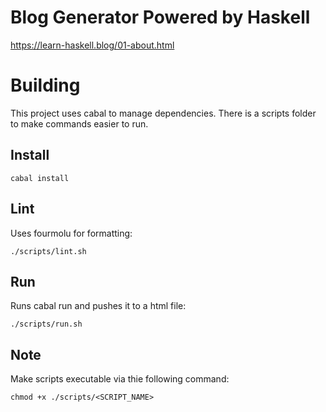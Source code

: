 # Blog Generator Powered by Haskell
https://learn-haskell.blog/01-about.html

# Building
This project uses cabal to manage dependencies. There is a scripts folder to make commands easier to run.

## Install
`cabal install`

## Lint
Uses fourmolu for formatting:

`./scripts/lint.sh`

## Run
Runs cabal run and pushes it to a html file:

`./scripts/run.sh`

## Note
Make scripts executable via thie following command:

`chmod +x ./scripts/<SCRIPT_NAME>`